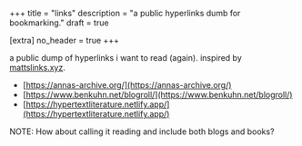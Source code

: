 +++
title = "links"
description = "a public hyperlinks dumb for bookmarking."
draft = true

[extra]
no_header = true
+++

a public dump of hyperlinks i want to read (again). inspired by [mattslinks.xyz](https://mattslinks.xyz/).

- [https://annas-archive.org/](https://annas-archive.org/)
- [https://www.benkuhn.net/blogroll/](https://www.benkuhn.net/blogroll/)
- [https://hypertextliterature.netlify.app/](https://hypertextliterature.netlify.app/)

NOTE: How about calling it reading and include both blogs and books?